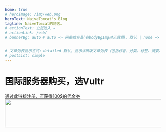 ```yaml
---
home: true
# heroImage: /img/web.png
heroText: NaiveTomcat's Blog
tagline: NaiveTomcat的博客。
# actionText: 立刻进入 →
# actionLink: /web/
# bannerBg: auto # auto => 网格纹背景(有bodyBgImg时无背景)，默认 | none => 无 | '大图地址' | background: 自定义背景样式       提示：如发现文本颜色不适应你的背景时可以到palette.styl修改$bannerTextColor变量


# 文章列表显示方式: detailed 默认，显示详细版文章列表（包括作者、分类、标签、摘要、分页等）| simple => 显示简约版文章列表（仅标题和日期）| none 不显示文章列表
# postList: simple
---
```

# 国际服务器购买，选Vultr

<a href="https://www.vultr.com/?ref=8470306-6G">通过此链接注册，可获得100$的代金券<img src="https://www.vultr.com/media/banners/banner_728x90.png" width="728" height="90"></a>
